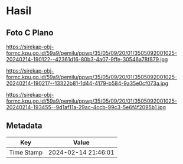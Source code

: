 # Hasil

## Foto C Plano

https://sirekap-obj-formc.kpu.go.id/59a9/pemilu/ppwp/35/05/09/20/01/3505092001025-20240214-190122--42361d16-80b3-4a07-9ffe-30546a78f879.jpg

https://sirekap-obj-formc.kpu.go.id/59a9/pemilu/ppwp/35/05/09/20/01/3505092001025-20240214-190217--13322b81-1d44-4179-b584-9a35e0cf073a.jpg

https://sirekap-obj-formc.kpu.go.id/59a9/pemilu/ppwp/35/05/09/20/01/3505092001025-20240214-193455--9d1af11a-29ac-4ccb-99c3-5e6f4f2095b1.jpg


## Metadata

| Key        | Value               |
| ---------- | ------------------- |
| Time Stamp | 2024-02-14 21:46:01 |



